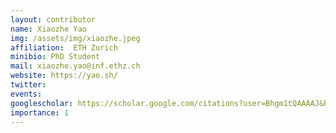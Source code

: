 ```yaml
---
layout: contributor
name: Xiaozhe Yao
img: /assets/img/xiaozhe.jpeg 
affiliation:  ETH Zurich 
minibio: PhD Student
mail: xiaozhe.yao@inf.ethz.ch
website: https://yao.sh/
twitter: 
events: 
googlescholar: https://scholar.google.com/citations?user=Bhgm1tQAAAAJ&hl=en
importance: 1
---
```


